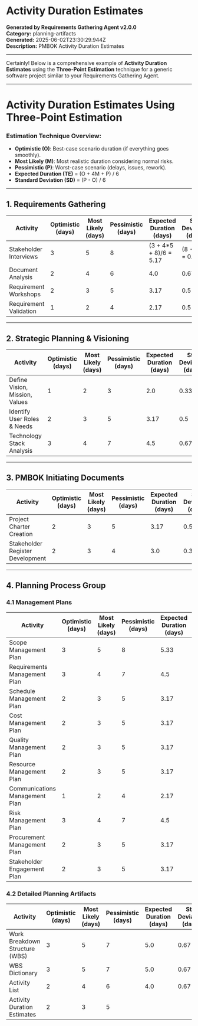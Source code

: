 # Activity Duration Estimates

**Generated by Requirements Gathering Agent v2.0.0**  
**Category:** planning-artifacts  
**Generated:** 2025-06-02T23:30:29.944Z  
**Description:** PMBOK Activity Duration Estimates

---

Certainly! Below is a comprehensive example of **Activity Duration Estimates** using the **Three-Point Estimation** technique for a generic software project similar to your Requirements Gathering Agent.

---

# Activity Duration Estimates Using Three-Point Estimation

### Estimation Technique Overview:
- **Optimistic (O)**: Best-case scenario duration (if everything goes smoothly).
- **Most Likely (M)**: Most realistic duration considering normal risks.
- **Pessimistic (P)**: Worst-case scenario (delays, issues, rework).
- **Expected Duration (TE)** = (O + 4M + P) / 6  
- **Standard Deviation (SD)** = (P - O) / 6

---

## 1. Requirements Gathering

| Activity                             | Optimistic (days) | Most Likely (days) | Pessimistic (days) | Expected Duration (days) | Std. Deviation (days) |
|------------------------------------|-------------------|--------------------|--------------------|-------------------------|-----------------------|
| Stakeholder Interviews             | 3                 | 5                  | 8                  | (3 + 4*5 + 8)/6 = 5.17  | (8 - 3)/6 = 0.83      |
| Document Analysis                  | 2                 | 4                  | 6                  | 4.0                     | 0.67                  |
| Requirement Workshops              | 2                 | 3                  | 5                  | 3.17                    | 0.5                   |
| Requirement Validation            | 1                 | 2                  | 4                  | 2.17                    | 0.5                   |

---

## 2. Strategic Planning & Visioning

| Activity                             | Optimistic (days) | Most Likely (days) | Pessimistic (days) | Expected Duration (days) | Std. Deviation (days) |
|------------------------------------|-------------------|--------------------|--------------------|-------------------------|-----------------------|
| Define Vision, Mission, Values     | 1                 | 2                  | 3                  | 2.0                     | 0.33                  |
| Identify User Roles & Needs        | 2                 | 3                  | 5                  | 3.17                    | 0.5                   |
| Technology Stack Analysis          | 3                 | 4                  | 7                  | 4.5                     | 0.67                  |

---

## 3. PMBOK Initiating Documents

| Activity                             | Optimistic (days) | Most Likely (days) | Pessimistic (days) | Expected Duration (days) | Std. Deviation (days) |
|------------------------------------|-------------------|--------------------|--------------------|-------------------------|-----------------------|
| Project Charter Creation            | 2                 | 3                  | 5                  | 3.17                    | 0.5                   |
| Stakeholder Register Development    | 2                 | 3                  | 4                  | 3.0                     | 0.33                  |

---

## 4. Planning Process Group

### 4.1 Management Plans

| Activity                             | Optimistic (days) | Most Likely (days) | Pessimistic (days) | Expected Duration (days) | Std. Deviation (days) |
|------------------------------------|-------------------|--------------------|--------------------|-------------------------|-----------------------|
| Scope Management Plan              | 3                 | 5                  | 8                  | 5.33                    | 0.83                  |
| Requirements Management Plan       | 3                 | 4                  | 7                  | 4.5                     | 0.67                  |
| Schedule Management Plan           | 2                 | 3                  | 5                  | 3.17                    | 0.5                   |
| Cost Management Plan               | 2                 | 3                  | 5                  | 3.17                    | 0.5                   |
| Quality Management Plan            | 2                 | 3                  | 5                  | 3.17                    | 0.5                   |
| Resource Management Plan           | 2                 | 3                  | 5                  | 3.17                    | 0.5                   |
| Communications Management Plan    | 1                 | 2                  | 4                  | 2.17                    | 0.5                   |
| Risk Management Plan              | 3                 | 4                  | 7                  | 4.5                     | 0.67                  |
| Procurement Management Plan       | 2                 | 3                  | 5                  | 3.17                    | 0.5                   |
| Stakeholder Engagement Plan       | 2                 | 3                  | 5                  | 3.17                    | 0.5                   |

### 4.2 Detailed Planning Artifacts

| Activity                             | Optimistic (days) | Most Likely (days) | Pessimistic (days) | Expected Duration (days) | Std. Deviation (days) |
|------------------------------------|-------------------|--------------------|--------------------|-------------------------|-----------------------|
| Work Breakdown Structure (WBS)      | 3                 | 5                  | 7                  | 5.0                     | 0.67                  |
| WBS Dictionary                     | 3                 | 5                  | 7                  | 5.0                     | 0.67                  |
| Activity List                     | 2                 | 4                  | 6                  | 4.0                     | 0.67                  |
| Activity Duration Estimates       | 2                 | 3                  | 5